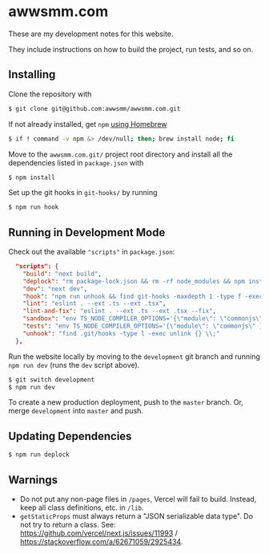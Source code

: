 # awwsmm.com

These are my development notes for this website.

They include instructions on how to build the project, run tests, and so on.

## Installing

Clone the repository with

```sh
$ git clone git@github.com:awwsmm/awwsmm.com.git
```

If not already installed, get `npm` [using Homebrew](https://formulae.brew.sh/formula/node)

```sh
$ if ! command -v npm &> /dev/null; then; brew install node; fi
```

Move to the `awwsmm.com.git/` project root directory and install all the dependencies listed in `package.json` with

```sh
$ npm install
```

Set up the git hooks in `git-hooks/` by running

```sh
$ npm run hook
```

## Running in Development Mode

Check out the available `"scripts"` in `package.json`:

```json
  "scripts": {
    "build": "next build",
    "deplock": "rm package-lock.json && rm -rf node_modules && npm install",
    "dev": "next dev",
    "hook": "npm run unhook && find git-hooks -maxdepth 1 -type f -exec chmod +x {} \\; -exec ln -sf $(pwd)/{} .git/hooks \\;",
    "lint": "eslint . --ext .ts --ext .tsx",
    "lint-and-fix": "eslint . --ext .ts --ext .tsx --fix",
    "sandbox": "env TS_NODE_COMPILER_OPTIONS='{\"module\": \"commonjs\" }' mocha -r ts-node/register 'sandbox.ts'",
    "tests": "env TS_NODE_COMPILER_OPTIONS='{\"module\": \"commonjs\" }' mocha -r ts-node/register 'tests/**/*.ts'",
    "unhook": "find .git/hooks -type l -exec unlink {} \\;"
  },
```

Run the website locally by moving to the `development` git branch and running `npm run dev` (runs the `dev` script above).

```sh
$ git switch development
$ npm run dev
```

To create a new production deployment, push to the `master` branch. Or, merge `development` into `master` and push.

## Updating Dependencies

```sh
$ npm run deplock
```

## Warnings

- Do not put any non-page files in `/pages`, Vercel will fail to build. Instead, keep all class definitions, etc. in `/lib`.
- `getStaticProps` must always return a "JSON serializable data type". Do not try to return a class. See: https://github.com/vercel/next.js/issues/11993 / https://stackoverflow.com/a/62671059/2925434.
